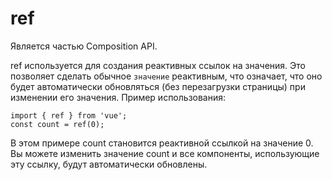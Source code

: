 # ref
Является частью Composition API.

ref используется для создания реактивных ссылок на значения. Это позволяет сделать обычное `значение` реактивным, что означает, что оно будет автоматически обновляться (без перезагрузки страницы) при изменении его значения. Пример использования:

    import { ref } from 'vue';
    const count = ref(0);

В этом примере count становится реактивной ссылкой на значение 0. Вы можете изменить значение count и все компоненты, использующие эту ссылку, будут автоматически обновлены.
